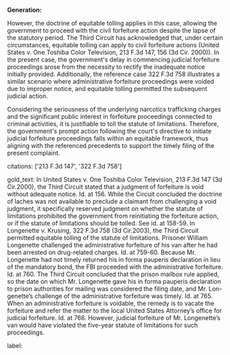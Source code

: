 **Generation:**

However, the doctrine of equitable tolling applies in this case, allowing the government to proceed with the civil forfeiture action despite the lapse of the statutory period. The Third Circuit has acknowledged that, under certain circumstances, equitable tolling can apply to civil forfeiture actions (United States v. One Toshiba Color Television, 213 F.3d 147, 156 (3d Cir. 2000)). In the present case, the government's delay in commencing judicial forfeiture proceedings arose from the necessity to rectify the inadequate notice initially provided. Additionally, the reference case 322 F.3d 758 illustrates a similar scenario where administrative forfeiture proceedings were voided due to improper notice, and equitable tolling permitted the subsequent judicial action.

Considering the seriousness of the underlying narcotics trafficking charges and the significant public interest in forfeiture proceedings connected to criminal activities, it is justifiable to toll the statute of limitations. Therefore, the government's prompt action following the court's directive to initiate judicial forfeiture proceedings falls within an equitable framework, thus aligning with the referenced precedents to support the timely filing of the present complaint.

citations: ['213 F.3d 147', '322 F.3d 758']

gold_text: In United States v. One Toshiba Color Television, 213 F.3d 147 (3d Cir.2000), the Third Circuit stated that a judgment of forfeiture is void without adequate notice. Id. at 156. While the Circuit concluded the doctrine of laches was not available to preclude a claimant from challenging a void judgment, it specifically reserved judgment on whether the statute of limitations prohibited the government from reinitiating the forfeiture action, or if the statute of limitations should be tolled. See id. at 158-59. In Longenette v. Krusing, 322 F.3d 758 (3d Cir.2003), the Third Circuit permitted equitable tolling of the statute of limitations. Prisoner William Longenette challenged the administrative forfeiture of his van after he had been arrested on drug-related charges. Id. at 759-60. Because Mr. Longenette had not timely returned his in forma pauperis declaration in lieu of the mandatory bond, the FBI proceeded with the administrative forfeiture. Id. at 760. The Third Circuit concluded that the prison mailbox rule applied, so the date on which Mr. Longenette gave his in forma pauperis declaration to prison authorities for mailing was considered the filing date, and Mr. Lon-genette’s challenge of the administrative forfeiture was timely. Id. at 765. When an administrative forfeiture is voidable, the remedy is to vacate the forfeiture and refer the matter to the local United States Attorney’s office for judicial forfeiture. Id. at 766. However, judicial forfeiture of Mr. Longenette’s van would have violated the five-year statute of limitations for such proceedings.

label: 